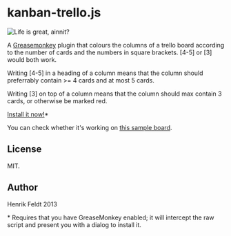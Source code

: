 kanban-trello.js
================

![Life is great, ainnit?](https://raw.github.com/haf/kanban-trello.js/master/screen.png)

A [Greasemonkey](https://addons.mozilla.org/en-US/firefox/addon/greasemonkey/) plugin that colours the columns of a trello board according to
the number of cards and the numbers in square brackets. [4-5] or [3] would both work.

Writing [4-5] in a heading of a column means that the column should preferrably
contain >= 4 cards and at most 5 cards.

Writing [3] on top of a column means that the column should max contain 3 cards, or
otherwise be marked red.

[Install it now!](https://github.com/haf/kanban-trello.js/raw/master/kanban-trello.user.js)*

You can check whether it's working on [this sample board](https://trello.com/b/a2soLtdk/showcasing-kanban).

## License

MIT.

## Author

Henrik Feldt 2013


\* Requires that you have GreaseMonkey enabled; it will intercept the raw script and present you with a dialog to install it.
